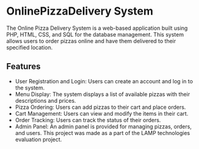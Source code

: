 # OnlinePizzaDelivery System
The Online Pizza Delivery System is a web-based application built using PHP, HTML, CSS, and SQL for the database management. This system allows users to order pizzas online and have them delivered to their specified location.
## Features
* User Registration and Login: Users can create an account and log in to the system.
* Menu Display: The system displays a list of available pizzas with their descriptions and prices.
* Pizza Ordering: Users can add pizzas to their cart and place orders.
* Cart Management: Users can view and modify the items in their cart.
* Order Tracking: Users can track the status of their orders.
* Admin Panel: An admin panel is provided for managing pizzas, orders, and users.
This project was made as a part of the LAMP technologies evaluation project.
